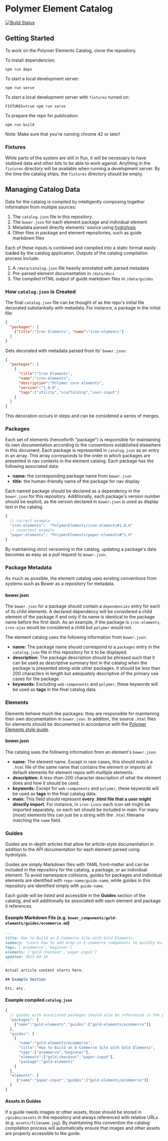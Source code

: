 # Polymer Element Catalog

[![Build Status](https://travis-ci.org/bquarks/polymer-element-catalog.svg?branch=master)](https://travis-ci.org/bquarks/polymer-element-catalog)

## Getting Started

To work on the Polymer Elements Catalog, clone the repository.

To install dependencies:

    npm run deps

To start a local development server:

    npm run serve

To start a local development server with `fixtures` turned on:

    FIXTURES=true npm run serve

To prepare the repo for publication:

    npm run build

Note: Make sure that you're running chrome 42 or later!

### Fixtures

While parts of the system are still in flux, it will be necessary to have stubbed
data and other bits to be able to work against. Anything in the `fixtures`
directory will be available when running a development server. By the time
the catalog ships, the `fixtures` directory should be empty.

## Managing Catalog Data

Data for the catalog is compiled by intelligently composing together information
from multiple sources:

1. The `catalog.json` file in this repository
2. The `bower.json` for each element package and individual element
3. Metadata parsed directly elements' source using [hydrolysis](https://github.com/PolymerLabs/hydrolysis)
4. Other files in package and element repositories, such as guide markdown files

Each of these inputs is combined and compiled into a static format easily loaded
by the catalog application. Outputs of the catalog compilation process include:

1. A `/data/catalog.json` file heavily annotated with parsed metadata
2. Pre-parsed element documentation in `/data/docs`
3. The compiled HTML output of guide markdown files in `/data/guides`

### How `catalog.json` is Created

The final `catalog.json` file can be thought of as the repo's initial file
decorated substantially with metadata. For instance, a package in the initial
file:

```json
{
  "packages": [
    {"title":"Iron Elements", "name":"iron-elements"}
  ]
}
```

Gets decorated with metadata parsed from its' `bower.json`:

```json
{
  "packages": [
    {
      "title":"Iron Elements",
      "name":"iron-elements",
      "description":"Polymer core elements",
      "version":"1.0.0",
      "tags":["utility","scaffolding","user-input"]
    }
  ]
}
```

This decoration occurs in steps and can be considered a series of merges.

### Packages

Each set of elements (henceforth "package") is responsible for maintaining its
own documentation according to the conventions established elsewhere in this
document. Each package is represented in `catalog.json` as an entry in an array.
This array corresponds to the order in which packages are presented in nav
contexts in the element catalog. Each package has the following associated data:

* **name:** the corresponding package name from `bower.json`
* **title:** the human-friendly name of the package for nav display

Each named package should be declared as a dependency in the `bower.json` for
this repository. Additionally, each package's version number should be explicit,
as the version declared in `bower.json` is used as display text in the catalog.

```js
{
  // correct example
  "iron-elements":  "PolymerElements/iron-elements#1.0.0"
  // incorrect example
  "paper-elements": "PolymerElements/paper-elements#^1.0"
}
```

By maintaining strict versioning in the catalog, updating a package's data
becomes as easy as a pull request to `bower.json`.

### Package Metadata

As much as possible, the element catalog uses existing conventions from systems
such as Bower as a repository for metadata.

#### bower.json

The `bower.json` for a package should contain a `dependencies` entry for each of
its child elements. A declared dependency will be considered a child element of
the package if and only if its name is identical to the package name before the
first dash. As an example, if the package is `iron-elements`, `iron-ajax` would
be considered a child but `polymer` would not.

The element catalog uses the following information from `bower.json`:

* **name:** The package name should correspond to a `packages` entry in the
  `catalog.json` file in this repository for it to be displayed.
* **description:** The package description should be phrased such that it can
  be used as descriptive summary text in the catalog when the package is
  presented along-side other packages. It should be less than 200 characters
  in length but adequately descriptive of the primary use cases for the package.
* **keywords:** Excluding `web-components` and `polymer`, these keywords will be
  used as **tags** in the final catalog data.

### Elements

Elements behave much like packages: they are responsible for maintaining their
own documentation in `bower.json`. In addition, the source `.html` files for
elements should be documented in accordance with the [Polymer Elements style guide](http://polymerelements.github.io/style-guide/).

#### bower.json

The catalog uses the following information from an element's `bower.json`:

* **name:** The element name. Except in rare cases, this should match a `.html`
  file of the same name that contains the element or imports all default elements
  for element repos with multiple elements.
* **description:** A less-than-200 character description of what the element
  does and how it should be used.
* **keywords:** Except for `web-components` and `polymer`, these keywords will
  be used as **tags** in the final catalog data.
* **main:** This field should represent **every .html file that a user might
  directly import**. For instance, in `iron-icons` each icon set might be imported
  separately, so each set should be included in main. For many (most) elements
  this can just be a string with the `.html` filename matching the `name` field.

### Guides

Guides are in-depth articles that allow for article-style documentation in
addition to the API documentation for each element parsed using hydrolysis.

Guides are simply Markdown files with YAML front-matter and can be included
in the repository for the catalog, a package, or an individual element. To
avoid namespace collisions, guides for packages and individual elements are
identified with `repo-name/guide-name`, while guides in this repository are
identified simply with `guide-name`.

Each guide will be listed and accessible in the **Guides** section of the
catalog, and will additionally be associated with each element and package
it references.

#### Example Markdown File (e.g. `bower_components/gold-elements/guides/ecommerce.md`)

```markdown
---
title: How to Build an E-Commerce Site with Gold Elements
summary: "Learn how to add drop-in E-commerce components to quickly build a web presence for your business."
tags: ['ecommerce','beginner']
elements: ['gold-checkout','paper-input']
updated: 2015-04-10
---

Actual article content starts here.

## Example Section

Etc. etc.
```

#### Example compiled `catalog.json`

```js
{
  // guides with associated packages should also be referenced in the package metadata
  "packages": [
    {"name":"gold-elements","guides":["gold-elements/ecommerce"]}
  ],
  "guides": [
    {
      "name":"gold-elements/ecommerce",
      "title":"How to Build an E-Commerce Site with Gold Elements",
      "tags":["ecommerce","beginner"],
      "elements":["gold-checkout","paper-input"],
      "package":"gold-elements"
    }
  ],
  "elements": [
     {"name":"paper-input","guides":["gold-elements/ecommerce"]}
  ]
}
```

#### Assets in Guides

If a guide needs images or other assets, those should be stored in `/guides/assets`
in the repository and always referenced with relative URLs (e.g. `assets/filename.jpg`).
By maintaining this convention the catalog compilation process will automatically
ensure that images and other assets are properly accessible to the guide.
